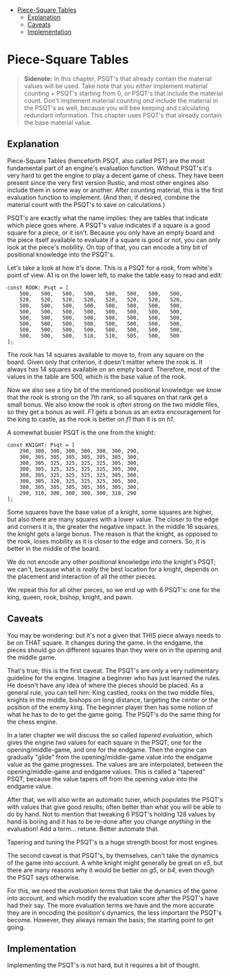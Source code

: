 
<!-- @import "[TOC]" {cmd="toc" depthFrom=1 depthTo=6 orderedList=false} -->

<!-- code_chunk_output -->

- [Piece-Square Tables](#piece-square-tables)
  - [Explanation](#explanation)
  - [Caveats](#caveats)
  - [Implementation](#implementation)

<!-- /code_chunk_output -->

# Piece-Square Tables

>__Sidenote:__ In this chapter, PSQT's that already contain the material
>values will be used. Take note that you _either_ implement material
>counting + PSQT's starting from 0, _or_ PSQT's that include the material
>count. Don't implement material counting _and_ include the material in the
>PSQT's as well, because you will bee keeping and calculating redundant
>information. This chapter uses PSQT's that already contain the base
>material value.

## Explanation

Piece-Square Tables (henceforth PSQT, also called PST) are the most
fundamental part of an engine's evaluation function. Without PSQT's it's
very hard to get the engine to play a decent game of chess. They have been
present since the very first version Rustic, and most other engines also
include them in some way or another. After counting material, this is the
first evaluation function to implement. (And then, if desired, combine the
material count with the PSQT's to save on calculations.)

PSQT's are exactly what the name implies: they are tables that indicate
which piece goes where. A PSQT's value indicates if a square is a good
square for a piece, or it isn't. Because you only have an empty board and
the piece itself available to evaluate if a square is good or not, you can
only look at the piece's mobility. On top of that, you can encode a tiny
bit of positional knowledge into the PSQT's.

Let's take a look at how it's done. This is a PSQT for a rook, from white's
point of view. A1 is on the lower left, to make the table easy to read and
edit:

```rust,ignore
const ROOK: Psqt = [
    500,   500,   500,   500,   500,   500,   500,   500,
    520,   520,   520,   520,   520,   520,   520,   520,
    500,   500,   500,   500,   500,   500,   500,   500,
    500,   500,   500,   500,   500,   500,   500,   500,
    500,   500,   500,   500,   500,   500,   500,   500,
    500,   500,   500,   500,   500,   500,   500,   500,
    500,   500,   500,   500,   500,   500,   500,   500,
    500,   500,   500,   510,   510,   505,   500,   500
];
```

The rook has 14 squares available to move to, from any square on the board.
Given only that criterion, it doesn't matter where the rook is. It always
has 14 squares available on an empty board. Therefore, most of the values
in the table are 500, which is the base value of the rook.

Now we also see a tiny bit of the mentioned positional knowledge: we _know_
that the rook is strong on the 7th rank, so all squares on that rank get a
small bonus. We also know the rook is _often_ strong on the two middle
files, so they get a bonus as well. _F1_ gets a bonus as an extra
encouragement for the king to castle, as the rook is better on _f1_ than it
is on _h1_.

A somewhat busier PSQT is the one from the knight:

```rust,ignore
const KNIGHT: Psqt = [
    290, 300, 300, 300, 300, 300, 300, 290,
    300, 305, 305, 305, 305, 305, 305, 300,
    300, 305, 325, 325, 325, 325, 305, 300,
    300, 305, 325, 325, 325, 325, 305, 300,
    300, 305, 325, 325, 325, 325, 305, 300,
    300, 305, 320, 325, 325, 325, 305, 300,
    300, 305, 305, 305, 305, 305, 305, 300,
    290, 310, 300, 300, 300, 300, 310, 290
];
```

Some squares have the base value of a knight, some squares are higher, but
also there are many squares with a lower value. The closer to the edge and
corners it is, the greater the negative impact. In the middle 16 squares,
the knight gets a large bonus. The reason is that the knight, as opposed to
the rook, loses mobility as it is closer to the edge and corners. So, it is
better in the middle of the board.

We do not encode any other positional knowledge into the knight's PSQT; we
can't, because what is _really_ the best location for a knight, depends on
the placement and interaction of all the other pieces.

We repeat this for all other pieces, so we end up with 6 PSQT's: one for the
king, queen, rook, bishop, knight, and pawn.

## Caveats

You may be wondering: but it's not a given that THIS piece always needs to
be on THAT square. It changes during the game. In the endgame, the pieces
should go on different squares than they were on in the opening and the
middle game.

That's true; this is the first caveat. The PSQT's are only a very
rudimentary guideline for the engine. Imagine a beginner who has just
learned the rules. He doesn't have any idea of where the pieces should be
placed. As a general rule, you can tell him: King castled, rooks on the two
middle files, knights in the middle, bishops on long distance, targeting
the center or the position of the enemy king. The beginner player then has
some notion of what he has to do to get the game going. The PSQT's do the
same thing for the chess engine.

In a later chapter we will discuss the so called _tapered evaluation_,
which gives the engine _two_ values for each square in the PSQT, one for
the opening/middle-game, and one for the endgame. Then the engine can
gradually "glide" from the opening/middle-game value into the endgame value
as the game progresses. The values are are interpolated, between the
opening/middle-game and endgame values. This is called a "tapered" PSQT,
because the value tapers off from the opening value into the endgame value.

After that, we will also write an automatic tuner, which populates the
PSQT's with values that give good results; often better than what you will
be able to do by hand. Not to mention that tweaking 6 PSQT's holding 128
values by hand is boring and it has to be re-done after you change
_anything_ in the evaluation! Add a term... retune. Better automate that.

Tapering and tuning the PSQT's is a huge strength boost for most engines.

The second caveat is that PSQT's, by themselves, can't take the dynamics of
the game into account. A white knight might generally be great on _e5_, but
there are many reasons why it would be better on _g5_, or
_b4_, even though the PSQT says otherwise.

For this, we need the _evaluation terms_ that take the dynamics of the game
into account, and which modify the evaluation score after the PSQT's have
had their say. The more evaluation terms we have and the more accurate they
are in encoding the position's dynamics, the less important the PSQT's
become. However, they always remain the basis; the starting point to get
going.

## Implementation

Implementing the PSQT's is not hard, but it requires a bit of thought.

